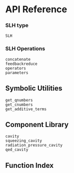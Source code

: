 # API Reference

### SLH type

```@docs
SLH
```

### SLH Operations

```@docs
concatenate
feedbackreduce
operators
parameters
```

## Symbolic Utilities

```@docs
get_qnumbers
get_cnumbers
get_additive_terms
```

## Component Library

```@docs
cavity
squeezing_cavity
radiation_pressure_cavity
qed_cavity
```

## Function Index

```@index
```
